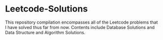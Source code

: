 # Leetcode-Solutions
This repository compilation encompasses all of the Leetcode problems that I have solved thus far from now.
Contents include Database Solutions and Data Structure and Algorithm Solutions.
